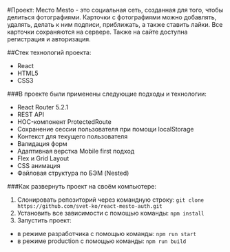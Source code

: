 #Проект: Место
Mesto - это социальная сеть, созданная для того, чтобы делиться фотографиями. Карточки с фотографиями можно добавлять, удалять, делать к ним подписи, приближать, а также ставить лайки. Все карточки сохраняются на сервере. Также на сайте доступна регистрация и авторизация.

##Стек технологий проекта:

- React
- HTML5
- CSS3

###В проекте были применены следующие подходы и технологии:

- React Router 5.2.1
- REST API
- HOC-компонент ProtectedRoute
- Сохранение сессии пользователя при помощи localStorage
- Контекст для текущего пользователя
- Валидация форм
- Адаптивная верстка Mobile first подход
- Flex и Grid Layout
- CSS анимация
- Файловая структура по БЭМ (Nested)

###Как развернуть проект на своём компьютере:

1. Слонировать репозиторий через командную строку:
`git clone https://github.com/svet-ko/react-mesto-auth.git`
2. Установить все зависимости с помощью команды:
`npm install`
3. Запустить проект:
- в режиме разработчика с помощью команды:
`npm run start`
- в режиме production с помощью команды:
`npm run build`